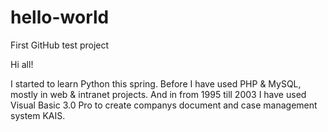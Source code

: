 # hello-world
First GitHub test project

Hi all!

I started to learn Python this spring. 
Before I have used PHP & MySQL, mostly in web & intranet projects.
And in from 1995 till 2003 I have used Visual Basic 3.0 Pro to create companys document and case management system KAIS.
